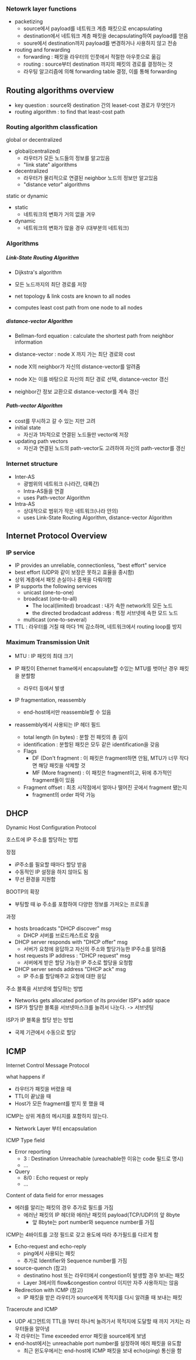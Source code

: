 ### Netowrk layer functions

* packetizing
  * source에서 payload를 네트워크 계층 패킷으로 encapsulating
  * destination에서 네트워크 계층 패킷을 decapsulating하여 payload를 얻음
  * soure에서 destination까지 payload를 변경하거나 사용하지 않고 전송
* routing and forwarding
  * forwarding : 패킷을 라우터의 인풋에서 적절한 아우풋으로 옮김
  * routing : source부터 destination 까지의 패킷의 경로를 결정하는 것
  * 라우팅 알고리즘에 의해 forwarding table 결정, 이를 통해 forwarding

## Routing algorithms overview

* key question : source와 destination 간의 leaset-cost 경로가 무엇인가
* routing algorithm : to find that least-cost path

### Routing algorithm classfication

global or decentralized

* global(centralized)
  * 라우터가 모든 노드들의 정보를 알고있음
  * "link state" algorithms
* decentralized
  * 라우터가 물리적으로 연결된 neighbor 노드의 정보만 알고있음
  * "distance vetor" algorithms

static or dynamic

* static
  * 네트워크의 변화가 거의 없을 겨우
* dynamic 
  * 네트워크의 변화가 많을 경우 (대부분의 네트워크)

### Algorithms

##### Link-State Routing Algorithm

* Dijkstra's algorithm

* 모든 노드까지의 최단 경로를 저장
* net topology & link costs are known to all nodes
* computes least cost path from one node to all nodes

##### distance-vector Algorithm

* Bellman-ford equation : calculate the shortest path from neighbor information

* distance-vector : node X 까지 가는 최단 경로와 cost
* node X의 neighbor가 자신의 distance-vector를 알려줌
* node X는 이를 바탕으로 자신의 최단 경로 선택, distance-vector 갱신
* neighbor간 정보 교환으로 distance-vector를 계속 갱신

##### Path-vector Algorithm

* cost를 무시하고 갈 수 있는 지만 고려
* initial state
  * 자신과 1차적으로 연결된 노드들만 vector에 저장
* updating path vectors
  * 자신과 연결된 노드의 path-vector도 고려하여 자신의 path-vector를 갱신

### Internet structure

* Inter-AS
  * 광범위의 네트워크 (나라간, 대륙간)
  * Intra-AS들을 연결
  * uses Path-vector Algorithm
* Intra-AS
  * 상대적으로 범위가 작은 네트워크(나라 안의)
  * uses Link-State Routing Algorithm,  distance-vector Algorithm

## Internet Protocol Overview

### IP service

* IP provides an unreliable, connectionless, "best effort" service
* best effort (UDP와 같이 보장은 못하고 효율을 중시함)
* 상위 계층에서 패킷 손실이나 중복을 다뤄야함
* IP supports the following services
  * unicast (one-to-one)
  * broadcast (one-to-all)
    * The local(limited) broadcast : 내가 속한 network의 모든 노드
    * the directed brodadcast address : 특정 서브넷에 속한 모드 노드
  * multicast (one-to-several)
* TTL : 라우터를 거칠 때 마다 1씩 감소하며, 네트워크에서 routing loop를 방지

### Maximum Transmission Unit

* MTU : IP 패킷의 최대 크기

* IP 패킷이 Ethernet frame에서 encapsulate할 수있는 MTU를 벗어난 경우 패킷을 분할함
  * 라우터 등에서 발생
* IP fragmentation, reassembly
  * end-host에서만 reassemble할 수 있음
* reassembly에서 사용되는 IP 헤더 필드
  * total length (in bytes) : 분할 전 패킷의 총 길이
  * identification : 분할된 패킷은 모두 같은 identification을 갖음
  * Flags
    * DF (Don't fragment : 이 패킷은 fragment하면 안됨, MTU가 너무 작다면 해당 패킷을 삭제할 것
    * MF (More fragment) : 이 패킷은 fragment이고, 뒤에 추가적인 fragment들이 있음
  * Fragment offset : 최초 시작점에서 얼마나 떨어진 곳에서 fragment 됐는지
    * fragment의 order 파악 가능

## DHCP

Dynamic Host Configuration Protocol

호스트에 IP 주소를 할당하는 방법

장점

* iP주소를 필요할 때마다 할당 받음
* 수동적인 IP 설정을 하지 않아도 됨
* 무선 환경을 지원함

BOOTP의 확장

* 부팅할 때 ip 주소를 포함하여 다양한 정보를 가져오는 프로토콜

과정

* hosts broadcasts "DHCP discover" msg
  * DHCP 서버를 브로드캐스트로 찾음
* DHCP server responds with "DHCP offer" msg
  * 서버가 요청에 응답하고 자신의 주소와 할당가능한 IP주소를 알려줌
* host requests IP address : "DHCP request" msg
  * 서버에게 받은 할당 가능한 IP 주소로 할당을 요청함
* DHCP server sends address "DHCP ack" msg
  * IP 주소를 할당해주고 요청에 대한 응답



주소 블록을 서브넷에 할당하는 방법

* Networks gets allocated portion of its provider ISP's addr space
* ISP가 할당한 블록을 서브넷마스크를 늘려서 나눈다. -> 서브넷팅



ISP가 IP 블록을 할당 받는 방법

* 국제 기관에서 수동으로 할당

## ICMP

Internet Control Message Protocol

what happens if

* 라우터가 패킷을 버렸을 때
* TTL이 끝났을 때
* Host가 모든 fragment를 받지 못 했을 때

ICMP는 상위 계층의 메시지를 포함하지 않는다.

* Network Layer 부터 encapsulation

ICMP Type field

* Error reporting
  * 3 : Destination Unreachable (ureachable한 이유는 code 필드로 명시)
  * ...
* Query
  * 8/0 : Echo request or reply
  * ...

Content of data field for error messages

* 에러를 알리는 패킷의 경우 추가로 필드를 가짐
  * 에러난 패킷의 IP 헤더와 에러난 패킷의 payload(TCP/UDP)의 앞 8byte
    * 앞 8byte는 port number와 sequence number를 가짐

ICMP는 4바이트를 고정 필드로 갖고 용도에 따라 추가필드를 다르게 함

* Echo-request and echo-reply
  * ping에서 사용되는 패킷
  * 추가로 Identifier와 Sequence number를 가짐
* source-quench (참고)
  * destinatino host 또는 라우터에서 congestion이 발생할 경우 보내는 패킷
  * Layer 3에서의 flow&congestion control 이지만 자주 사용하지는 않음
* Redirection with ICMP (참고)
  * IP 패킷을 받은 라우터가 source에게 목적지를 다시 알려줄 때 보내는 패킷

 Traceroute  and ICMP

* UDP 세그먼트의 TTL을 1부터 하나씩 늘려가서 목적지에 도달할 때 까지 거치는 라우터들을 알아냄
* 각 라우터는 Time exceeded error 패킷을 source에게 보냄
* end-host에서는 unreachable port number를 설정하여  에러 패킷을 유도함
  * 최근 윈도우에서는 end-host에 ICMP 패킷을 보내 echo(ping) 통신을 함


